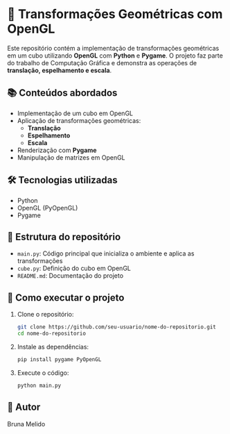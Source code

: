 # 📌 Transformações Geométricas com OpenGL

Este repositório contém a implementação de transformações geométricas em um cubo utilizando **OpenGL** com **Python** e **Pygame**. O projeto faz parte do trabalho de Computação Gráfica e demonstra as operações de **translação, espelhamento e escala**.

## 📚 Conteúdos abordados
- Implementação de um cubo em OpenGL
- Aplicação de transformações geométricas:
  - **Translação**
  - **Espelhamento**
  - **Escala**
- Renderização com **Pygame**
- Manipulação de matrizes em OpenGL

## 🛠️ Tecnologias utilizadas
- Python
- OpenGL (PyOpenGL)
- Pygame

## 📂 Estrutura do repositório
- `main.py`: Código principal que inicializa o ambiente e aplica as transformações
- `cube.py`: Definição do cubo em OpenGL
- `README.md`: Documentação do projeto

## 🚀 Como executar o projeto
1. Clone o repositório:
   ```bash
   git clone https://github.com/seu-usuario/nome-do-repositorio.git
   cd nome-do-repositorio
   ```
2. Instale as dependências:
   ```bash
   pip install pygame PyOpenGL
   ```
3. Execute o código:
   ```bash
   python main.py
   ```

## 📄 Autor
Bruna Melido
